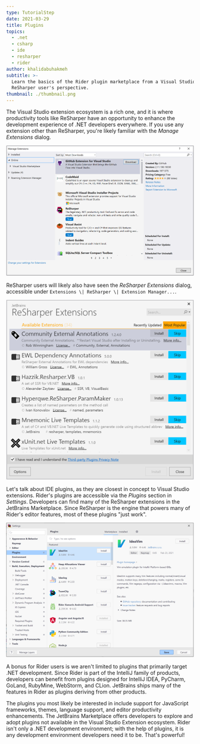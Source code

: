 ```yaml
---
type: TutorialStep
date: 2021-03-29
title: Plugins
topics:
  - .net
  - csharp
  - ide
  - resharper
  - rider
author: khalidabuhakmeh
subtitle: >-
  Learn the basics of the Rider plugin marketplace from a Visual Studio +
  ReSharper user's perspective.
thumbnail: ./thumbnail.png
---
```


The Visual Studio extension ecosystem is a rich one, and it is where productivity tools like ReSharper have an opportunity to enhance the development experience of .NET developers everywhere. If you use any extension other than ReSharper, you're likely familiar with the _Manage Extensions_ dialog.

![Visual Studio Extensions dialog](./1-visual-studio-extensions.png)

ReSharper users will likely also have seen the _ReSharper Extensions_ dialog, accessible under `Extensions \| ReSharper \| Extension Manager...`.

![Visual Studio ReSharper Extensions](./2-visual-studio-resharper-extensions.png)

Let's talk about IDE plugins, as they are closest in concept to Visual Studio extensions. Rider's plugins are accessible via the _Plugins_ section in _Settings_. Developers can find many of the ReSharper extensions in the JetBrains Marketplace. Since ReSharper is the engine that powers many of Rider's editor features, most of these plugins "just work".

![JetBrains Rider Plugin Marketplace dialog](./3-jetbrains-rider-plug-in-dialog.png)

A bonus for Rider users is we aren't limited to plugins that primarily target .NET development. Since Rider is part of the IntelliJ family of products, developers can benefit from plugins designed for IntelliJ IDEA, PyCharm, GoLand, RubyMine, WebStorm, and CLion. JetBrains ships many of the features in Rider as plugins deriving from other products.

The plugins you most likely be interested in include support for JavaScript frameworks, themes, language support, and editor productivity enhancements. The JetBrains Marketplace offers developers to explore and adopt plugins not available in the Visual Studio Extension ecosystem. Rider isn't only a .NET development environment; with the help of plugins, it is any development environment developers need it to be. That's powerful!
